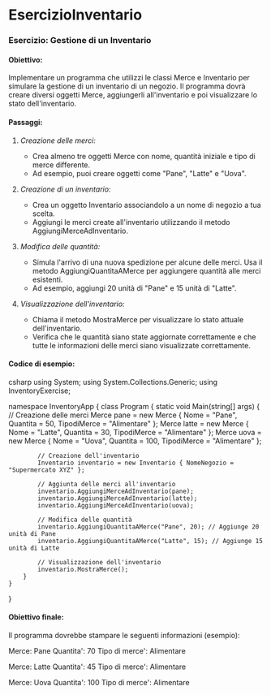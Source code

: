 # EsercizioInventario

### Esercizio: Gestione di un Inventario

#### Obiettivo:
Implementare un programma che utilizzi le classi Merce e Inventario per simulare la gestione di un inventario di un negozio. Il programma dovrà creare diversi oggetti Merce, aggiungerli all'inventario e poi visualizzare lo stato dell'inventario.

#### Passaggi:

1. *Creazione delle merci:*
   - Crea almeno tre oggetti Merce con nome, quantità iniziale e tipo di merce differente.
   - Ad esempio, puoi creare oggetti come "Pane", "Latte" e "Uova".

2. *Creazione di un inventario:*
   - Crea un oggetto Inventario associandolo a un nome di negozio a tua scelta.
   - Aggiungi le merci create all'inventario utilizzando il metodo AggiungiMerceAdInventario.

3. *Modifica delle quantità:*
   - Simula l'arrivo di una nuova spedizione per alcune delle merci. Usa il metodo AggiungiQuantitaAMerce per aggiungere quantità alle merci esistenti.
   - Ad esempio, aggiungi 20 unità di "Pane" e 15 unità di "Latte".

4. *Visualizzazione dell'inventario:*
   - Chiama il metodo MostraMerce per visualizzare lo stato attuale dell'inventario.
   - Verifica che le quantità siano state aggiornate correttamente e che tutte le informazioni delle merci siano visualizzate correttamente.

#### Codice di esempio:

csharp
using System;
using System.Collections.Generic;
using InventoryExercise;

namespace InventoryApp
{
    class Program
    {
        static void Main(string[] args)
        {
            // Creazione delle merci
            Merce pane = new Merce { Nome = "Pane", Quantita = 50, TipodiMerce = "Alimentare" };
            Merce latte = new Merce { Nome = "Latte", Quantita = 30, TipodiMerce = "Alimentare" };
            Merce uova = new Merce { Nome = "Uova", Quantita = 100, TipodiMerce = "Alimentare" };

            // Creazione dell'inventario
            Inventario inventario = new Inventario { NomeNegozio = "Supermercato XYZ" };

            // Aggiunta delle merci all'inventario
            inventario.AggiungiMerceAdInventario(pane);
            inventario.AggiungiMerceAdInventario(latte);
            inventario.AggiungiMerceAdInventario(uova);

            // Modifica delle quantità
            inventario.AggiungiQuantitaAMerce("Pane", 20); // Aggiunge 20 unità di Pane
            inventario.AggiungiQuantitaAMerce("Latte", 15); // Aggiunge 15 unità di Latte

            // Visualizzazione dell'inventario
            inventario.MostraMerce();
        }
    }
}


#### Obiettivo finale:
Il programma dovrebbe stampare le seguenti informazioni (esempio):


Merce: Pane
Quantita': 70
Tipo di merce': Alimentare

Merce: Latte
Quantita': 45
Tipo di merce': Alimentare

Merce: Uova
Quantita': 100
Tipo di merce': Alimentare
